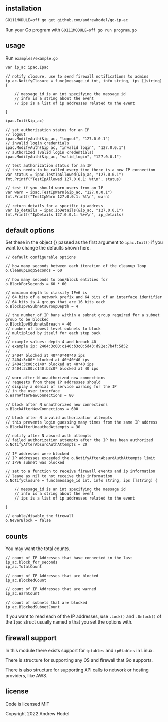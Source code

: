 ## installation

```
GO111MODULE=off go get github.com/andrewhodel/go-ip-ac
```

Run your Go program with `GO111MODULE=off go run program.go`

## usage

Run `examples/example.go`

```
var ip_ac ipac.Ipac

// notify closure, use to send firewall notifications to admins
ip_ac.NotifyClosure = func(message_id int, info string, ips []string) {

    // message_id is an int specifying the message id
	// info is a string about the event
	// ips is a list of ip addresses related to the event

}

ipac.Init(&ip_ac)

// set authorization status for an IP
// logout
ipac.ModifyAuth(&ip_ac, "logout", "127.0.0.1")
// invalid login credentials
ipac.ModifyAuth(&ip_ac, "invalid_login", "127.0.0.1")
// authorized (valid login credentials)
ipac.ModifyAuth(&ip_ac, "valid_login", "127.0.0.1")

// test authorization status for an IP
// this needs to be called every time there is a new IP connection
var status = ipac.TestIpAllowed(&ip_ac, "127.0.0.1")
fmt.Printf("TestIpAllowed 127.0.0.1: %t\n", status)

// test if you should warn users from an IP
var warn = ipac.TestIpWarn(&ip_ac, "127.0.0.1")
fmt.Printf("TestIpWarn 127.0.0.1: %t\n", warn)

// return details for a specific ip address
var ip_details = ipac.IpDetails(&ip_ac, "127.0.0.1")
fmt.Printf("IpDetails 127.0.0.1: %+v\n", ip_details)
```

## default options

Set these in the object {} passed as the first argument to `ipac.Init()` if you want to change the defaults shown here.

```
// default configurable options

// how many seconds between each iteration of the cleanup loop
o.CleanupLoopSeconds = 60

// how many seconds to ban/block entities for
o.BlockForSeconds = 60 * 60

// maximum depth to classify IPv6 is
// 64 bits of a network prefix and 64 bits of an interface identifier
// 64 bits is 4 groups that are 16 bits each
o.BlockIpv6SubnetsGroupDepth = 4

// the number of IP bans within a subnet group required for a subnet group to be blocked
o.BlockIpv6SubnetsBreach = 40
// number of lowest level subnets to block
// multiplied by itself for each step back
//
// example values: depth 4 and breach 40
// example ip: 2404:3c00:c140:b3c0:5d43:d92e:7b4f:5d52
//
// 2404* blocked at 40*40*40*40 ips
// 2404:3c00* blocked at 40*40*40 ips
// 2404:3c00:c140* blocked at 40*40 ips
// 2404:3c00:c140:b3c0* blocked at 40 ips

// warn after N unauthorized new connections
// requests from these IP addresses should
// display a denial of service warning for the IP
// in the user interface
o.WarnAfterNewConnections = 80

// block after N unauthorized new connections
o.BlockAfterNewConnections = 600

// block after N invalid authorization attempts
// this prevents login guessing many times from the same IP address
o.BlockAfterUnauthedAttempts = 30

// notify after N absurd auth attempts
// failed authorization attempts after the IP has been authorized
o.NotifyAfterAbsurdAuthAttempts = 20

// IP addresses were blocked
// IP addresses exceeded the o.NotifyAfterAbsurdAuthAttempts limit
// IPv6 subnet was blocked

// set to a function to receive firewall events and ip information
// leave as nil to not receive this information
o.NotifyClosure = func(message_id int, info string, ips []string) {

    // message_id is an int specifying the message id
	// info is a string about the event
	// ips is a list of ip addresses related to the event

}

// enable/disable the firewall
o.NeverBlock = false
```

## counts

You may want the total counts.

```
// count of IP Addresses that have connected in the last ip_ac.block_for_seconds
ip_ac.TotalCount

// count of IP Addresses that are blocked
ip_ac.BlockedCount

// count of IP Addresses that are warned
ip_ac.WarnCount

// count of subnets that are blocked
ip_ac.BlockedSubnetCount
```

If you want to read each of the IP addresses, use `.Lock()` and `.Unlock()` of the `Ipac` struct usually named `o` that you set the options with.

## firewall support

In this module there exists support for `iptables` and `ip6tables` in Linux.

There is structure for supporting any OS and firewall that Go supports.

There is also structure for supporting API calls to network or hosting providers, like AWS.

## license

Code is licensed MIT

Copyright 2022 Andrew Hodel
